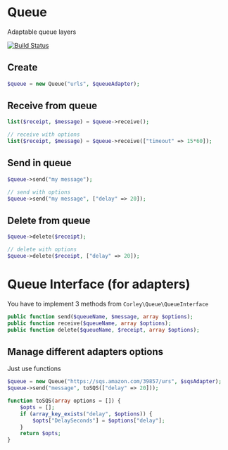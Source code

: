 # Queue

Adaptable queue layers

[![Build Status](https://travis-ci.org/wdalmut/queue.svg?branch=master)](https://travis-ci.org/wdalmut/queue)

## Create

```php
$queue = new Queue("urls", $queueAdapter);
```

## Receive from queue

```php
list($receipt, $message) = $queue->receive();

// receive with options
list($receipt, $message) = $queue->receive(["timeout" => 15*60]);
```

## Send in queue

```php
$queue->send("my message");

// send with options
$queue->send("my message", ["delay" => 20]);
```

## Delete from queue

```php
$queue->delete($receipt);

// delete with options
$queue->delete($receipt, ["delay" => 20]);
```

# Queue Interface (for adapters)

You have to implement 3 methods from `Corley\Queue\QueueInterface`

```php
public function send($queueName, $message, array $options);
public function receive($queueName, array $options);
public function delete($queueName, $receipt, array $options);
```

## Manage different adapters options

Just use functions

```php
$queue = new Queue("https://sqs.amazon.com/39857/urs", $sqsAdapter);
$queue->send("message", toSQS(["delay" => 20]));

function toSQS(array options = []) {
    $opts = [];
    if (array_key_exists("delay", $options)) {
        $opts["DelaySeconds"] = $options["delay"];
    }
    return $opts;
}
```

